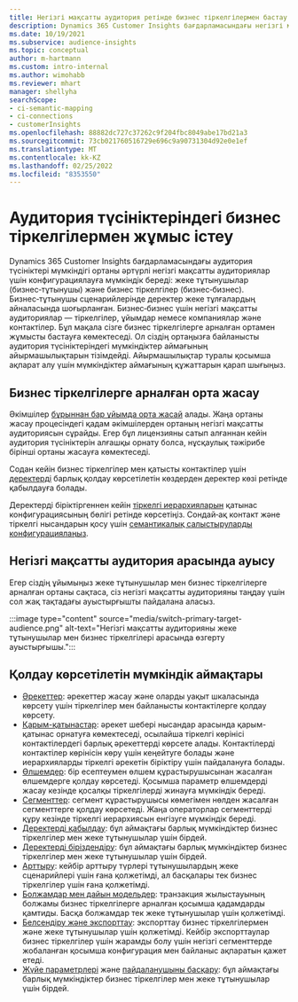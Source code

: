 ```yaml
---
title: Негізгі мақсатты аудитория ретінде бизнес тіркелгілермен бастау
description: Dynamics 365 Customer Insights бағдарламасындағы негізгі мақсатты аудитория ретіндегі бизнес тіркелгілер туралы ақпарат.
ms.date: 10/19/2021
ms.subservice: audience-insights
ms.topic: conceptual
author: m-hartmann
ms.custom: intro-internal
ms.author: wimohabb
ms.reviewer: mhart
manager: shellyha
searchScope:
- ci-semantic-mapping
- ci-connections
- customerInsights
ms.openlocfilehash: 88882dc727c37262c9f204fbc8049abe17bd21a3
ms.sourcegitcommit: 73cb021760516729e696c9a90731304d92e0e1ef
ms.translationtype: MT
ms.contentlocale: kk-KZ
ms.lasthandoff: 02/25/2022
ms.locfileid: "8353550"
---
```

# <a name="work-with-business-accounts-in-audience-insights"></a>Аудитория түсініктеріндегі бизнес тіркелгілермен жұмыс істеу

Dynamics 365 Customer Insights бағдарламасындағы аудитория түсініктері мүмкіндігі ортаны әртүрлі негізгі мақсатты аудиториялар үшін конфигурациялауға мүмкіндік береді: жеке тұтынушылар (бизнес‑тұтынушы) және бизнес тіркелгілер (бизнес‑бизнес). Бизнес‑тұтынушы сценарийлерінде деректер жеке тұлғалардың айналасында шоғырланған. Бизнес‑бизнес үшін негізгі мақсатты аудиториялар — тіркелгілер, ұйымдар немесе компаниялар және контактілер. Бұл мақала сізге бизнес тіркелгілерге арналған ортамен жұмысты бастауға көмектеседі. Ол сіздің ортаңызға байланысты аудитория түсініктеріндегі мүмкіндіктер аймағының айырмашылықтарын тізімдейді. Айырмашылықтар туралы қосымша ақпарат алу үшін мүмкіндіктер аймағының құжаттарын қарап шығыңыз. 

## <a name="create-an-environment-for-business-accounts"></a>Бизнес тіркелгілерге арналған орта жасау

Әкімшілер [бұрыннан бар ұйымда орта жасай](create-environment.md) алады. Жаңа ортаны жасау процесіндегі қадам әкімшілерден ортаның негізгі мақсатты аудиториясын сұрайды. Егер бұл лицензияны сатып алғаннан кейін аудитория түсініктерін алғашқы орнату болса, нұсқаулық тәжірибе бірінші ортаны жасауға көмектеседі.

Содан кейін бизнес тіркелгілер мен қатысты контактілер үшін [деректерді](data-sources.md) барлық қолдау көрсетілетін көздерден деректер көзі ретінде қабылдауға болады.

Деректерді біріктіргеннен кейін [тіркелгі иерархияларын](relationships.md#set-up-account-hierarchies) қатынас конфигурациясының бөлігі ретінде көрсетіңіз. Сондай‑ақ контакт және тіркелгі нысандарын қосу үшін [семантикалық салыстыруларды конфигурациялаңыз](semantic-mappings.md). 

## <a name="switch-between-primary-target-audience"></a>Негізгі мақсатты аудитория арасында ауысу

Егер сіздің ұйымыңыз жеке тұтынушылар мен бизнес тіркелгілерге арналған ортаны сақтаса, сіз негізгі мақсатты аудиторияны таңдау үшін сол жақ тақтадағы ауыстырғышты пайдалана аласыз.

:::image type="content" source="media/switch-primary-target-audience.png" alt-text="Негізгі мақсатты аудиторияны жеке тұтынушылар мен бизнес тіркелгілері арасында өзгерту ауыстырғышы.":::

## <a name="supported-feature-areas"></a>Қолдау көрсетілетін мүмкіндік аймақтары

- [Әрекеттер](activities.md): әрекеттер жасау және оларды уақыт шкаласында көрсету үшін тіркелгілер мен байланысты контактілерге қолдау көрсету.
- [Қарым-қатынастар](relationships.md): әрекет шебері нысандар арасында қарым-қатынас орнатуға көмектеседі, осылайша тіркелгі көрінісі контактілердегі барлық әрекеттерді көрсете алады. Контактілерді контактілер көрінісін көру үшін кеңейтуге болады және иерархияларды тіркелгі әрекетін біріктіру үшін пайдалануға болады.
- [Өлшемдер](measures.md): бір есептеумен өлшем құрастырушысынан жасалған өлшемдерге қолдау көрсетеді. Қосымша параметр өлшемдерді жасау кезінде қосалқы тіркелгілерді жинауға мүмкіндік береді.
- [Сегменттер](segments.md): сегмент құрастырушысы көмегімен нөлден жасалған сегменттерге қолдау көрсетеді. Жаңа операторлар сегменттерді құру кезінде тіркелгі иерархиясын енгізуге мүмкіндік береді.
- [Деректерді қабылдау](data-sources.md): бұл аймақтағы барлық мүмкіндіктер бизнес тіркелгілер мен жеке тұтынушылар үшін бірдей.
- [Деректерді біріздендіру](data-unification.md): бұл аймақтағы барлық мүмкіндіктер бизнес тіркелгілер мен жеке тұтынушылар үшін бірдей.
- [Арттыру](enrichment-hub.md): кейбір арттыру түрлері тұтынушылардың жеке сценарийлері үшін ғана қолжетімді, ал басқалары тек бизнес тіркелгілер үшін ғана қолжетімді.
- [Болжамдар мен дайын модельдер](predictions-overview.md): транзакция жылыстауының болжамы бизнес тіркелгілерге арналған қосымша қадамдарды қамтиды. Басқа болжамдар тек жеке тұтынушылар үшін қолжетімді.
- [Белсендіру және экспорттау](export-destinations.md): экспорттау бизнес тіркелгілермен және жеке тұтынушылар үшін қолжетімді. Кейбір экспорттаулар бизнес тіркелгілер үшін жарамды болу үшін негізгі сегменттерде жобаланған қосымша конфигурация мен байланыс ақпаратын қажет етеді.
- [Жүйе параметрлері](system.md) және [пайдаланушыны басқару](permissions.md): бұл аймақтағы барлық мүмкіндіктер бизнес тіркелгілер мен жеке тұтынушылар үшін бірдей.

